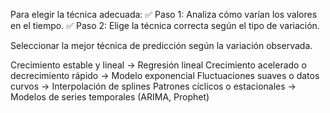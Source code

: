 Para elegir la técnica adecuada:
✅ Paso 1: Analiza cómo varían los valores en el tiempo.
✅ Paso 2: Elige la técnica correcta según el tipo de variación.


Seleccionar la mejor técnica de predicción según la variación observada.

Crecimiento estable y lineal → Regresión lineal
Crecimiento acelerado o decrecimiento rápido → Modelo exponencial
Fluctuaciones suaves o datos curvos → Interpolación de splines
Patrones cíclicos o estacionales → Modelos de series temporales (ARIMA, Prophet)